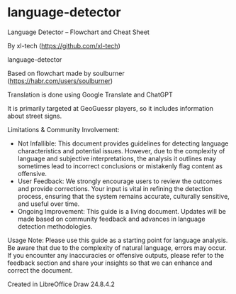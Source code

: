 # language-detector
Language Detector – Flowchart and Cheat Sheet

By xl-tech
(https://github.com/xl-tech)

language-detector

Based on flowchart made by soulburner
(https://habr.com/users/soulburner)

Translation is done using Google Translate
and ChatGPT

It is primarily targeted at GeoGuessr players, so it includes information about street signs.

Limitations & Community Involvement:
- Not Infallible: This document provides guidelines for detecting language characteristics and potential issues. However, due to the complexity of language and subjective interpretations, the analysis it outlines may sometimes lead to incorrect conclusions or mistakenly flag content as offensive.
- User Feedback: We strongly encourage users to review the outcomes and provide corrections. Your input is vital in refining the detection process, ensuring that the system remains accurate, culturally sensitive, and useful over time.
- Ongoing Improvement: This guide is a living document. Updates will be made based on community feedback and advances in language detection methodologies.

Usage Note:
Please use this guide as a starting point for language analysis. Be aware that due to the complexity of natural language, errors may occur. If you encounter any inaccuracies or offensive outputs, please refer to the feedback section and share your insights so that we can enhance and correct the document.

Created in LibreOffice Draw 24.8.4.2
